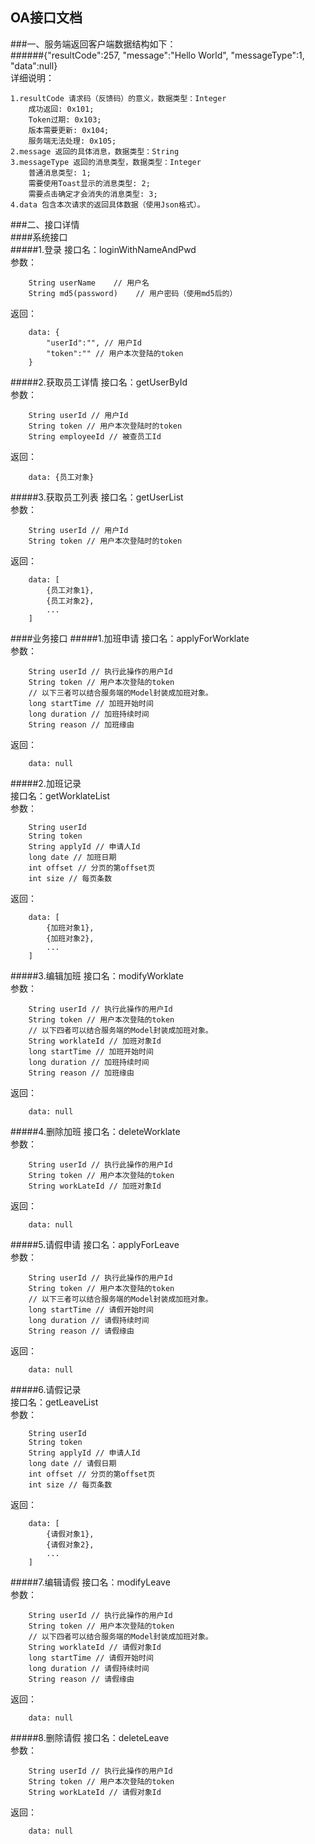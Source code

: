 ## OA接口文档
###一、服务端返回客户端数据结构如下：  
######{"resultCode":257, "message":"Hello World", "messageType":1, "data":null}  
详细说明：    1.resultCode 请求码（反馈码）的意义，数据类型：Integer        成功返回: 0x101;        Token过期: 0x103;        版本需要更新: 0x104;        服务端无法处理: 0x105;  
    2.message 返回的具体消息，数据类型：String  
    3.messageType 返回的消息类型，数据类型：Integer        普通消息类型: 1;        需要使用Toast显示的消息类型: 2;        需要点击确定才会消失的消息类型: 3;  
    4.data 包含本次请求的返回具体数据（使用Json格式）。  
###二、接口详情  
####系统接口  
#####1.登录
接口名：loginWithNameAndPwd  
参数：    

        String userName    // 用户名
        String md5(password)    // 用户密码（使用md5后的）
返回：  
  
        data: {
            "userId":"", // 用户Id
            "token":"" // 用户本次登陆的token
        }  
#####2.获取员工详情
接口名：getUserById  
参数：
  
		String userId // 用户Id
		String token // 用户本次登陆时的token  
		String employeeId // 被查员工Id
返回：
  
		data: {员工对象}
#####3.获取员工列表
接口名：getUserList  
参数：
  
		String userId // 用户Id
		String token // 用户本次登陆时的token  
返回：
  
		data: [
			{员工对象1},
			{员工对象2},
			...
		]
####业务接口
#####1.加班申请
接口名：applyForWorklate  
参数：  
  
        String userId // 执行此操作的用户Id
        String token // 用户本次登陆的token
        // 以下三者可以结合服务端的Model封装成加班对象。
        long startTime // 加班开始时间
        long duration // 加班持续时间
        String reason // 加班缘由  
返回：  

        data: null  
#####2.加班记录  
接口名：getWorklateList  
参数：  

		String userId
		String token
		String applyId // 申请人Id
		long date // 加班日期
		int offset // 分页的第offset页
		int size // 每页条数  
返回：  
  
		data: [
			{加班对象1},
			{加班对象2},
			...
		]
#####3.编辑加班
接口名：modifyWorklate  
参数：  
  
        String userId // 执行此操作的用户Id
        String token // 用户本次登陆的token
        // 以下四者可以结合服务端的Model封装成加班对象。
        String worklateId // 加班对象Id
        long startTime // 加班开始时间
        long duration // 加班持续时间
        String reason // 加班缘由  
返回：  

        data: null  
#####4.删除加班
接口名：deleteWorklate  
参数：  
  
        String userId // 执行此操作的用户Id
        String token // 用户本次登陆的token
        String workLateId // 加班对象Id  
返回：  

        data: null    
#####5.请假申请
接口名：applyForLeave  
参数：  
  
        String userId // 执行此操作的用户Id
        String token // 用户本次登陆的token
        // 以下三者可以结合服务端的Model封装成加班对象。
        long startTime // 请假开始时间
        long duration // 请假持续时间
        String reason // 请假缘由  
返回：  

        data: null  
#####6.请假记录  
接口名：getLeaveList  
参数：  

		String userId
		String token
		String applyId // 申请人Id
		long date // 请假日期
		int offset // 分页的第offset页
		int size // 每页条数  
返回：  
  
		data: [
			{请假对象1},
			{请假对象2},
			...
		]
#####7.编辑请假
接口名：modifyLeave  
参数：  
  
        String userId // 执行此操作的用户Id
        String token // 用户本次登陆的token
        // 以下四者可以结合服务端的Model封装成加班对象。
        String worklateId // 请假对象Id
        long startTime // 请假开始时间
        long duration // 请假持续时间
        String reason // 请假缘由  
返回：  

        data: null  
#####8.删除请假
接口名：deleteLeave  
参数：  
  
        String userId // 执行此操作的用户Id
        String token // 用户本次登陆的token
        String workLateId // 请假对象Id  
返回：  

        data: null  